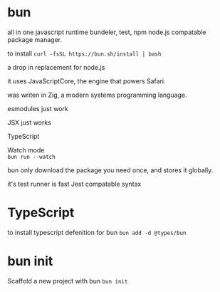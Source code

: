 # bun 

all in one javascript runtime 
bundeler, test, npm node.js compatable package manager. 

to install
`curl -fsSL https://bun.sh/install | bash`

a drop in replacement for node.js 

it uses JavaScriptCore, the engine that powers Safari.

was writen in Zig, a modern systems programming language.

esmodules just work 

JSX just works 

TypeScript 

Watch mode  
`bun run --watch`

bun only download the package you need once, and stores it globally.

it's test runner is fast
Jest compatable syntax

# TypeScript 

to install typescript defenition for bun 
`bun add -d @types/bun`


# bun init 

Scaffold a new project with bun
`bun init`








